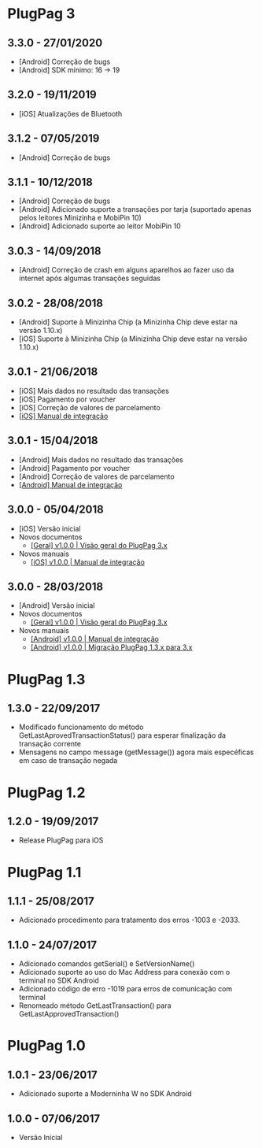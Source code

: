 # PlugPag 3

## 3.3.0 - 27/01/2020
- [Android] Correção de bugs
- [Android] SDK mínimo: 16 -> 19

## 3.2.0 - 19/11/2019
- [iOS] Atualizações de Bluetooth

## 3.1.2 - 07/05/2019
- [Android] Correção de bugs

## 3.1.1 - 10/12/2018
- [Android] Correção de bugs
- [Android] Adicionado suporte a transações por tarja (suportado apenas pelos leitores Minizinha e MobiPin 10)
- [Android] Adicionado suporte ao leitor MobiPin 10

## 3.0.3 - 14/09/2018
- [Android] Correção de crash em alguns aparelhos ao fazer uso da internet após algumas transações seguidas

## 3.0.2 - 28/08/2018
- [Android] Suporte à Minizinha Chip (a Minizinha Chip deve estar na versão 1.10.x)
- [iOS] Suporte à Minizinha Chip (a Minizinha Chip deve estar na versão 1.10.x)

## 3.0.1 - 21/06/2018
- [iOS] Mais dados no resultado das transações
- [iOS] Pagamento por voucher
- [iOS] Correção de valores de parcelamento
- [[iOS] Manual de integração](./3.x/documentos/Manual%20de%20Integração%20-%20iOS.pdf)

## 3.0.1 - 15/04/2018
- [Android] Mais dados no resultado das transações
- [Android] Pagamento por voucher
- [Android] Correção de valores de parcelamento
- [[Android] Manual de integração](./3.x/documentos/Manual%20de%20Integração%20-%20Android.pdf)

## 3.0.0 - 05/04/2018
- [iOS] Versão inicial
- Novos documentos
    - [[Geral] v1.0.0 | Visão geral do PlugPag 3.x](./3.x/documentos/Manual%20de%20Integração%20-%20Visão%20Geral.pdf)
- Novos manuais
    - [[iOS] v1.0.0 | Manual de integração](./3.x/documentos/Manual%20de%20Integração%20-%20iOS.pdf)

## 3.0.0 - 28/03/2018
- [Android] Versão inicial
- Novos documentos
    - [[Geral] v1.0.0 | Visão geral do PlugPag 3.x](./3.x/documentos/Manual%20de%20Integração%20-%20Visão%20Geral.pdf)
- Novos manuais
    - [[Android] v1.0.0 | Manual de integração](./3.x/documentos/Manual%20de%20Integração%20-%20Android.pdf)
    - [[Android] v1.0.0 | Migração PlugPag 1.3.x para 3.x](./3.x/documentos/Manual%20de%20Integração%20-%20Android%20-%20Migração%201.3.0%20-%203.0.0.pdf)



# PlugPag 1.3

## 1.3.0 - 22/09/2017
- Modificado funcionamento do método GetLastAprovedTransactionStatus() para esperar finalização da transação corrente
- Mensagens no campo message (getMessage()) agora mais especéficas em caso de transação negada



# PlugPag 1.2

## 1.2.0 - 19/09/2017
- Release PlugPag para iOS



# PlugPag 1.1

## 1.1.1 - 25/08/2017
- Adicionado procedimento para tratamento dos erros -1003 e -2033.

## 1.1.0 - 24/07/2017
- Adicionado comandos getSerial() e SetVersionName()
- Adicionado suporte ao uso do Mac Address para conexão com o terminal no SDK Android
- Adicionado código de erro -1019 para erros de comunicação com terminal
- Renomeado método GetLastTransaction() para GetLastApprovedTransaction()



# PlugPag 1.0

## 1.0.1 - 23/06/2017
- Adicionado suporte a Moderninha W no SDK Android

## 1.0.0 - 07/06/2017
- Versão Inicial
